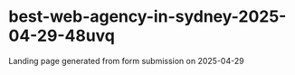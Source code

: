 # best-web-agency-in-sydney-2025-04-29-48uvq
Landing page generated from form submission on 2025-04-29
